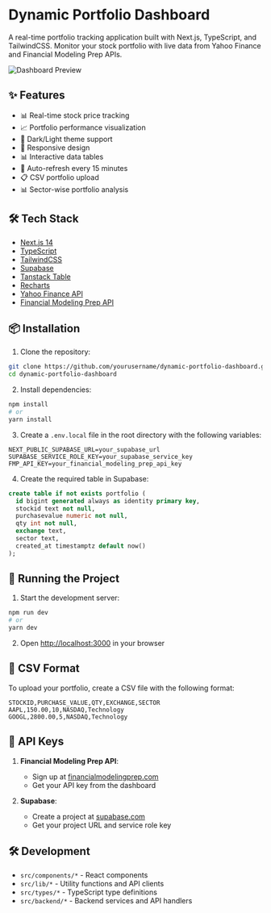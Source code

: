 # Dynamic Portfolio Dashboard

A real-time portfolio tracking application built with Next.js, TypeScript, and TailwindCSS. Monitor your stock portfolio with live data from Yahoo Finance and Financial Modeling Prep APIs.

![Dashboard Preview](public/dashboard.png)

## ✨ Features

- 📊 Real-time stock price tracking
- 📈 Portfolio performance visualization
- 🎨 Dark/Light theme support
- 📱 Responsive design
- 📊 Interactive data tables
- 🔄 Auto-refresh every 15 minutes
- 📋 CSV portfolio upload
- 📊 Sector-wise portfolio analysis

## 🛠 Tech Stack

- [Next.js 14](https://nextjs.org/)
- [TypeScript](https://www.typescriptlang.org/)
- [TailwindCSS](https://tailwindcss.com/)
- [Supabase](https://supabase.com/)
- [Tanstack Table](https://tanstack.com/table/v8)
- [Recharts](https://recharts.org/)
- [Yahoo Finance API](https://github.com/gadicc/node-yahoo-finance2)
- [Financial Modeling Prep API](https://financialmodelingprep.com/developer/docs)

## 📦 Installation

1. Clone the repository:
```bash
git clone https://github.com/yourusername/dynamic-portfolio-dashboard.git
cd dynamic-portfolio-dashboard
```

2. Install dependencies:
```bash
npm install
# or
yarn install
```

3. Create a `.env.local` file in the root directory with the following variables:
```env
NEXT_PUBLIC_SUPABASE_URL=your_supabase_url
SUPABASE_SERVICE_ROLE_KEY=your_supabase_service_key
FMP_API_KEY=your_financial_modeling_prep_api_key
```

4. Create the required table in Supabase:
```sql
create table if not exists portfolio (
  id bigint generated always as identity primary key,
  stockid text not null,
  purchasevalue numeric not null,
  qty int not null,
  exchange text,
  sector text,
  created_at timestamptz default now()
);
```

## 🚀 Running the Project

1. Start the development server:
```bash
npm run dev
# or
yarn dev
```

2. Open [http://localhost:3000](http://localhost:3000) in your browser

## 📄 CSV Format

To upload your portfolio, create a CSV file with the following format:

```csv
STOCKID,PURCHASE_VALUE,QTY,EXCHANGE,SECTOR
AAPL,150.00,10,NASDAQ,Technology
GOOGL,2800.00,5,NASDAQ,Technology
```

## 🔑 API Keys

1. **Financial Modeling Prep API**:
   - Sign up at [financialmodelingprep.com](https://financialmodelingprep.com/)
   - Get your API key from the dashboard

2. **Supabase**:
   - Create a project at [supabase.com](https://supabase.com)
   - Get your project URL and service role key

## 🛠 Development

- `src/components/*` - React components
- `src/lib/*` - Utility functions and API clients
- `src/types/*` - TypeScript type definitions
- `src/backend/*` - Backend services and API handlers
